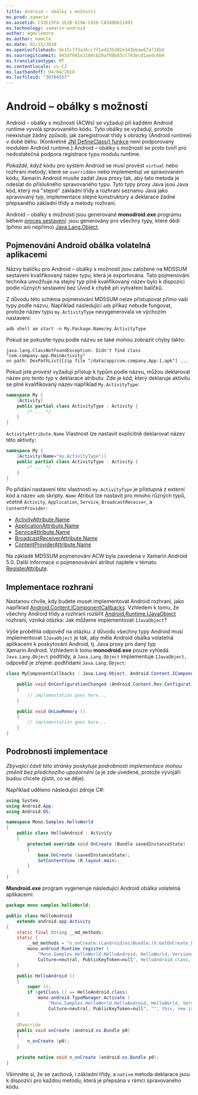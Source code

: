 ```yaml
---
title: Android – obálky s možností
ms.prod: xamarin
ms.assetid: C33E15FA-1E2B-819A-C656-CA588D611492
ms.technology: xamarin-android
author: mgmclemore
ms.author: mamcle
ms.date: 02/15/2018
ms.openlocfilehash: bb15c7f3a36cc7f1ed235d92e343bbae67a718b8
ms.sourcegitcommit: 945df041e2180cb20af08b83cc703ecd1aedc6b0
ms.translationtype: MT
ms.contentlocale: cs-CZ
ms.lasthandoff: 04/04/2018
ms.locfileid: "30764557"
---
```

# <a name="android-callable-wrappers"></a>Android – obálky s možností

Android – obálky s možností (ACWs) se vyžadují při každém Android runtime vyvolá spravovaného kódu. Tyto obálky se vyžadují, protože neexistuje žádný způsob, jak zaregistrovat třídy s obrázky (Android runtime) v době běhu. (Konkrétně [JNI DefineClass() funkce](http://docs.oracle.com/javase/1.5.0/docs/guide/jni/spec/functions.html#wp15986) není podporovaný modulem Android runtime.} Android – obálky s možností se proto tvoří pro nedostatečná podpora registrace typu modulu runtime. 

*Pokaždé, když* kódu pro systém Android se musí provést `virtual` nebo rozhraní metody, které se `overridden` nebo implementují ve spravovaném kódu, Xamarin.Android musíte zadat Java proxy tak, aby tato metoda je odeslat do příslušného spravovaného typu. Tyto typy proxy Java jsou Java kód, který má "stejné" základní třídy a rozhraní seznamu Java jako spravovaný typ, implementace stejné konstruktory a deklarace žádné přepsaného základní třídy a metody rozhraní. 

Android – obálky s možností jsou generované **monodroid.exe** programu během [proces sestavení](~/android/deploy-test/building-apps/build-process.md): jsou generovány pro všechny typy, které dědí (přímo ani nepřímo) [ Java.Lang.Object](https://developer.xamarin.com/api/type/Java.Lang.Object/). 



## <a name="android-callable-wrapper-naming"></a>Pojmenování Android obálka volatelná aplikacemi

Názvy balíčku pro Android – obálky s možností jsou založené na MD5SUM sestavení kvalifikovaný název typu, která je exportována. Tato pojmenování technika umožňuje na stejný typ plně kvalifikovaný název bylo k dispozici podle různých sestavení bez Úvod k chybě při vytváření balíčků. 

Z důvodu této schéma pojmenování MD5SUM nelze přistupovat přímo vaší typy podle názvu. Například následující `adb` příkaz nebude fungovat, protože název typu `my.ActivityType` nevygenerovala ve výchozím nastavení: 

```shell
adb shell am start -n My.Package.Name/my.ActivityType
```

Pokud se pokusíte-typu podle názvu se také mohou zobrazit chyby takto:

```shell
java.lang.ClassNotFoundException: Didn't find class "com.company.app.MainActivity"
on path: DexPathList[[zip file "/data/app/com.company.App-1.apk"] ...
```

Pokud jste *provést* vyžadují přístup k typům podle názvu, můžou deklarovat název pro tento typ v deklarace atributu. Zde je kód, který deklaruje aktivitu se plně kvalifikovaný název například `My.ActivityType`:

```csharp
namespace My {
    [Activity]
    public partial class ActivityType : Activity {
        /* ... */
    }
}
```

`ActivityAttribute.Name` Vlastnost lze nastavit explicitně deklarovat název této aktivity: 

```csharp
namespace My {
    [Activity(Name="my.ActivityType")]
    public partial class ActivityType : Activity {
        /* ... */
    }
}
```

Po přidání nastavení této vlastnosti `my.ActivityType` je přístupná z externí kód a název `adb` skripty. `Name` Atribut lze nastavit pro mnoho různých typů, včetně `Activity`, `Application`, `Service`, `BroadcastReceiver`, a `ContentProvider`: 

-   [ActivityAttribute.Name](https://developer.xamarin.com/api/property/Android.App.ActivityAttribute.Name/)
-   [ApplicationAttribute.Name](https://developer.xamarin.com/api/property/Android.App.ApplicationAttribute.Name/)
-   [ServiceAttribute.Name](https://developer.xamarin.com/api/property/Android.App.ServiceAttribute.Name/)
-   [BroadcastReceiverAttribute.Name](https://developer.xamarin.com/api/property/Android.Content.BroadcastReceiverAttribute.Name/)
-   [ContentProviderAttribute.Name](https://developer.xamarin.com/api/property/Android.Content.ContentProviderAttribute.Name/)

Na základě MD5SUM pojmenování ACW byla zavedena v Xamarin.Android 5.0. Další informace o pojmenovávání atribut najdete v tématu [RegisterAttribute](https://developer.xamarin.com/api/type/Android.Runtime.RegisterAttribute/). 



## <a name="implementing-interfaces"></a>Implementace rozhraní

Nastanou chvíle, kdy budete muset implementovat Android rozhraní, jako například [Android.Content.IComponentCallbacks](https://developer.xamarin.com/api/type/Android.Content.IComponentCallbacks/). Vzhledem k tomu, že všechny Android třídy a rozhraní rozšířit [Android.Runtime.IJavaObject](https://developer.xamarin.com/api/type/Android.Runtime.IJavaObject/) rozhraní, vzniká otázka: Jak můžeme implementovat `IJavaObject`? 

Výše proběhla odpověď na otázku: z důvodu všechny typy Android musí implementovat `IJavaObject` je tak, aby měla Android obálka volatelná aplikacemi k poskytování Android, tj. Java proxy pro daný typ Xamarin.Android. Vzhledem k tomu **monodroid.exe** pouze vyhledá `Java.Lang.Object` podtřídy, a `Java.Lang.Object` implementuje `IJavaObject,` odpověď je zřejmé: podtřídami `Java.Lang.Object`: 

```csharp
class MyComponentCallbacks : Java.Lang.Object, Android.Content.IComponentCallbacks {

    public void OnConfigurationChanged (Android.Content.Res.Configuration newConfig)
    {
        // implementation goes here...
    } 

    public void OnLowMemory ()
    {
        // implementation goes here...
    }
}
```


## <a name="implementation-details"></a>Podrobnosti implementace

*Zbývající části této stránky poskytuje podrobnosti implementace mohou změnit bez předchozího upozornění* (a je zde uvedené, protože vývojáři budou chcete zjistit, co se děje). 

Například uděleno následující zdroje C#:

```csharp
using System;
using Android.App;
using Android.OS;

namespace Mono.Samples.HelloWorld
{
    public class HelloAndroid : Activity
    {
        protected override void OnCreate (Bundle savedInstanceState)
        {
            base.OnCreate (savedInstanceState);
            SetContentView (R.layout.main);
        }
    }
}
```

**Mandroid.exe** program vygeneruje následující Android obálka volatelná aplikacemi: 

```java
package mono.samples.helloWorld;

public class HelloAndroid
    extends android.app.Activity
{
    static final String __md_methods;
    static {
        __md_methods = "n_onCreate:(Landroid/os/Bundle;)V:GetOnCreate_Landroid_os_Bundle_Handler\n" + "";
        mono.android.Runtime.register (
            "Mono.Samples.HelloWorld.HelloAndroid, HelloWorld, Version=1.0.0.0, 
            Culture=neutral, PublicKeyToken=null", HelloAndroid.class, __md_methods);
    }

    public HelloAndroid ()
    {
        super ();
        if (getClass () == HelloAndroid.class)
            mono.android.TypeManager.Activate (
                "Mono.Samples.HelloWorld.HelloAndroid, HelloWorld, Version=1.0.0.0, 
                Culture=neutral, PublicKeyToken=null", "", this, new java.lang.Object[] {  });
    }

    @Override
    public void onCreate (android.os.Bundle p0)
    {
        n_onCreate (p0);
    }

    private native void n_onCreate (android.os.Bundle p0);
}
```

Všimněte si, že se zachová, i základní třídy, a `native` metoda deklarace jsou k dispozici pro každou metodu, která je přepsána v rámci spravovaného kódu. 
